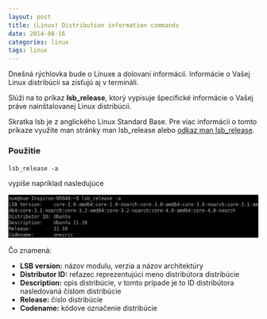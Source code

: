 ```yaml
---
layout: post
title: (Linux) Distribution information commands
date: 2014-08-16
categories: linux
tags: linux
---
```


Dnešná rýchlovka bude o Linuxe a dolovaní informácií. 
Informácie o Vašej Linux distribúcii sa zisťujú aj v termináli.

Slúži na to príkaz **lsb_release**, ktorý vypisuje špecifické informácie o 
Vašej práve nainštalovanej Linux distribúcii.

Skratka lsb je z anglického Linux Standard Base. Pre viac informácii o 
tomto príkaze využite man stránky man lsb_release alebo <a href="http://refspecs.linuxbase.org/LSB_3.1.1/LSB-Core-generic/LSB-Core-generic/lsbrelease.html" title="odkaz na man lsb_release">odkaz man lsb_release</a>.

### Použitie

`lsb_release -a`

vypíše napríklad nasledujúce

![lscpu](/assets/icode/lsb.png)

Čo znamená:

- **LSB version:** názov modulu, verzia a názov architektúry
- **Distributor ID:** reťazec reprezentujúci meno distribútora distribúcie
- **Description:** opis distribúcie, v tomto prípade je to ID distribútora nasledovaná číslom distribúcie
- **Release:** číslo distribúcie
- **Codename:** kódove označenie distribúcie

